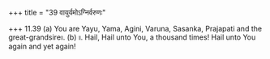 +++
title = "39 वायुर्यमोऽग्निर्वरुणः"

+++
11.39 (a) You are Yayu, Yama, Agini, Varuna, Sasanka, Prajapati and the
great-grandsire৷৷. (b) ৷৷. Hail, Hail unto You, a thousand times! Hail
unto You again and yet again!
